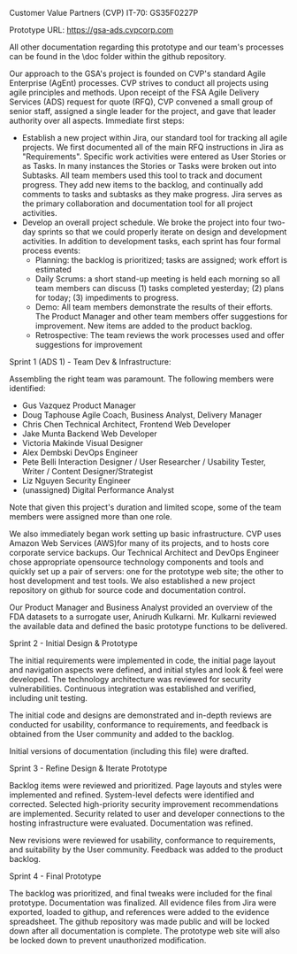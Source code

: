 Customer Value Partners (CVP)
IT-70: GS35F0227P

Prototype URL: https://gsa-ads.cvpcorp.com

All other documentation regarding this prototype and our team's processes can be found in the \doc folder within the github repository.

Our approach to the GSA's project is founded on CVP's standard Agile Enterprise (AgEnt) processes. CVP strives to conduct all projects using agile principles and methods. Upon receipt of the FSA Agile Delivery Services (ADS) request for quote (RFQ), CVP convened a small group of senior staff, assigned a single leader for the project, and gave that leader authority over all aspects. Immediate first steps:
- Establish a new project within Jira, our standard tool for tracking all agile projects. We first documented all of the main RFQ instructions in Jira as "Requirements". Specific work activities were entered as User Stories or as Tasks. In many instances the Stories or Tasks were broken out into Subtasks. All team members used this tool to track and document progress. They add new items to the backlog, and continually add comments to tasks and subtasks as they make progress. Jira serves as the primary collaboration and documentation tool for all project activities.
- Develop an overall project schedule. We broke the project into four two-day sprints so that we could properly iterate on design and development activities. In addition to development tasks, each sprint has four formal process events:
    - Planning: the backlog is prioritized; tasks are assigned; work effort is estimated
	- Daily Scrums: a short stand-up meeting is held each morning so all team members can discuss (1) tasks completed yesterday; (2) plans for today; (3) impediments to progress.
	- Demo: All team members demonstrate the results of their efforts. The Product Manager and other team members offer suggestions for improvement. New items are added to the product backlog.
	- Retrospective: The team reviews the work processes used and offer suggestions for improvement

	
Sprint 1 (ADS 1) - Team Dev & Infrastructure:

Assembling the right team was paramount. The following members were identified:
- Gus Vazquez		Product Manager
- Doug Taphouse		Agile Coach, Business Analyst, Delivery Manager
- Chris Chen		Technical Architect, Frontend Web Developer
- Jake Munta		Backend Web Developer
- Victoria Makinde	Visual Designer
- Alex Dembski		DevOps Engineer
- Pete Belli		Interaction Designer / User Researcher / Usability Tester, Writer / Content Designer/Strategist
- Liz Nguyen		Security Engineer
- (unassigned)		Digital Performance Analyst

Note that given this project's duration and limited scope, some of the team members were assigned more than one role.

We also immediately began work setting up basic infrastructure. CVP uses Amazon Web Services (AWS)for many of its projects, and to hosts core corporate service backups. Our Technical Architect and DevOps Engineer chose appropriate opensource technology components and tools and quickly set up a pair of servers: one for the prototype web site; the other to host development and test tools. We also established a new project repository on github for source code and documentation control.

Our Product Manager and Business Analyst provided an overview of the FDA datasets to a surrogate user, Anirudh Kulkarni. Mr. Kulkarni reviewed the available data and defined the basic prototype functions to be delivered.


Sprint 2 - Initial Design & Prototype

The initial requirements were implemented in code, the initial page layout and navigation aspects were defined, and initial styles and look & feel were developed. The technology architecture was reviewed for security vulnerabilities. Continuous integration was established and verified, including unit testing.

The initial code and designs are demonstrated and in-depth reviews are conducted for usability, conformance to requirements, and feedback is obtained from the User community and added to the backlog.

Initial versions of documentation (including this file) were drafted.


Sprint 3 - Refine Design & Iterate Prototype

Backlog items were reviewed and prioritized. Page layouts and styles were implemented and refined. System-level defects were identified and corrected. Selected high-priority security improvement recommendations are implemented. Security related to user and developer connections to the hosting infrastructure were evaluated. Documentation was refined.

New revisions were reviewed for usability, conformance to requirements, and suitability by the User community. Feedback was added to the product backlog.


Sprint 4 - Final Prototype

The backlog was prioritized, and final tweaks were included for the final prototype. Documentation was finalized. All evidence files from Jira were exported, loaded to githup, and references were added to the evidence spreadsheet. The github repository was made public and will be locked down after all documentation is complete. The prototype web site will also be locked down to prevent unauthorized modification.


